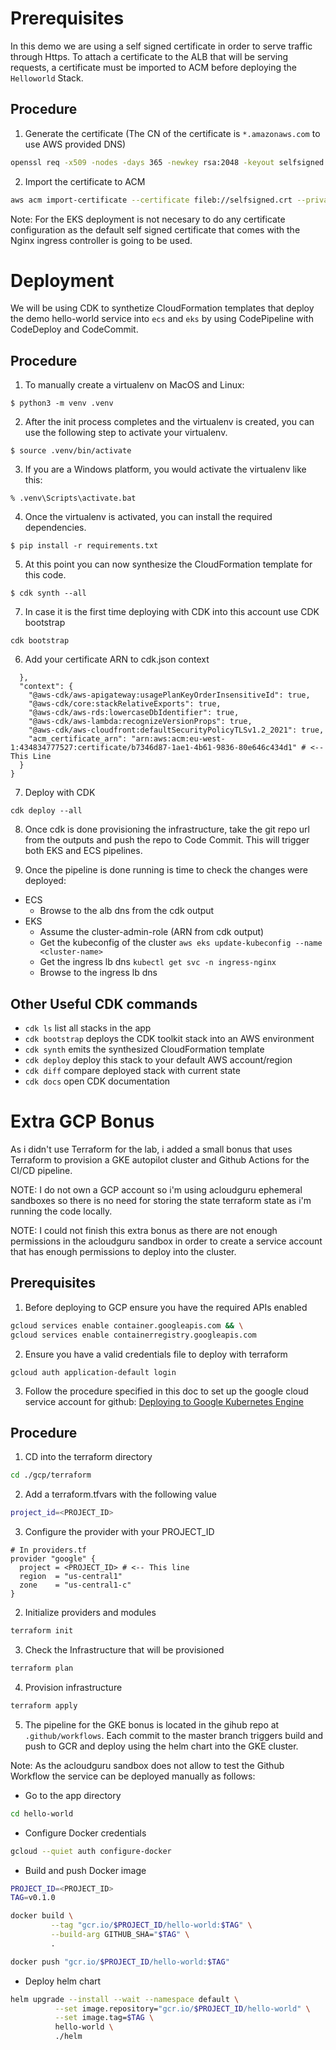 # Prerequisites

In this demo we are using a self signed certificate in order to serve traffic through Https.
To attach a certificate to the ALB that will be serving requests, a certificate must be imported to ACM before deploying the `Helloworld` Stack.

## Procedure


1. Generate the certificate (The CN of the certificate is `*.amazonaws.com` to use AWS provided DNS)

```bash
openssl req -x509 -nodes -days 365 -newkey rsa:2048 -keyout selfsigned.key -out selfsigned.crt -subj "/CN=*.amazonaws.com"
```

2. Import the certificate to ACM

```bash
aws acm import-certificate --certificate fileb://selfsigned.crt --private-key fileb://selfsigned.key --tags Key=Name,Value=self-signed-demo
```

Note: For the EKS deployment is not necesary to do any certificate configuration as the default self signed certificate that comes with the Nginx ingress controller is going to be used.

# Deployment

We will be using CDK to synthetize CloudFormation templates that deploy the demo hello-world service into `ecs` and `eks` by using CodePipeline with CodeDeploy and CodeCommit.

## Procedure

1. To manually create a virtualenv on MacOS and Linux:

```
$ python3 -m venv .venv
```

2. After the init process completes and the virtualenv is created, you can use the following
step to activate your virtualenv.

```
$ source .venv/bin/activate
```

3. If you are a Windows platform, you would activate the virtualenv like this:

```
% .venv\Scripts\activate.bat
```

4. Once the virtualenv is activated, you can install the required dependencies.

```
$ pip install -r requirements.txt
```

5. At this point you can now synthesize the CloudFormation template for this code.

```
$ cdk synth --all
```

7. In case it is the first time deploying with CDK into this account use CDK bootstrap
```
cdk bootstrap
```

6. Add your certificate ARN to cdk.json context
```
  },
  "context": {
    "@aws-cdk/aws-apigateway:usagePlanKeyOrderInsensitiveId": true,
    "@aws-cdk/core:stackRelativeExports": true,
    "@aws-cdk/aws-rds:lowercaseDbIdentifier": true,
    "@aws-cdk/aws-lambda:recognizeVersionProps": true,
    "@aws-cdk/aws-cloudfront:defaultSecurityPolicyTLSv1.2_2021": true,
    "acm_certificate_arn": "arn:aws:acm:eu-west-1:434834777527:certificate/b7346d87-1ae1-4b61-9836-80e646c434d1" # <-- This Line
  }
}
```

7. Deploy with CDK
```
cdk deploy --all
```

8. Once cdk is done provisioning the infrastructure, take the git repo url from the outputs and push the repo to Code Commit. This will trigger both EKS and ECS pipelines.

9. Once the pipeline is done running is time to check the changes were deployed:
  
- ECS
  - Browse to the alb dns from the cdk output
- EKS
  - Assume the cluster-admin-role (ARN from cdk output)
  - Get the kubeconfig of the cluster `aws eks update-kubeconfig --name <cluster-name>`
  - Get the ingress lb dns `kubectl get svc -n ingress-nginx`
  - Browse to the ingress lb dns

## Other Useful CDK commands

 * `cdk ls`          list all stacks in the app
 * `cdk bootstrap`   deploys the CDK toolkit stack into an AWS environment
 * `cdk synth`       emits the synthesized CloudFormation template
 * `cdk deploy`      deploy this stack to your default AWS account/region
 * `cdk diff`        compare deployed stack with current state
 * `cdk docs`        open CDK documentation

# Extra GCP Bonus

As i didn't use Terraform for the lab, i added a small bonus that uses Terraform to provision a GKE autopilot cluster and Github Actions for the CI/CD pipeline.

NOTE: I do not own a GCP account so i'm using acloudguru ephemeral sandboxes so there is no need for storing the state terraform state as i'm running the code locally.

NOTE: I could not finish this extra bonus as there are not enough permissions in the acloudguru sandbox in order to create a service account that has enough permissions to deploy into the cluster.

## Prerequisites

1. Before deploying to GCP ensure you have the required APIs enabled
```bash
gcloud services enable container.googleapis.com && \
gcloud services enable containerregistry.googleapis.com 
```

2. Ensure you have a valid credentials file to deploy with terraform
```
gcloud auth application-default login
```

3. Follow the procedure specified in this doc to set up the google cloud service account for github: [Deploying to Google Kubernetes Engine](https://docs.github.com/en/actions/deployment/deploying-to-your-cloud-provider/deploying-to-google-kubernetes-engine)

## Procedure

1. CD into the terraform directory

```bash
cd ./gcp/terraform
```

2. Add a terraform.tfvars with the following value

```bash
project_id=<PROJECT_ID>
```

3. Configure the provider with your PROJECT_ID

```hcl
# In providers.tf
provider "google" {
  project = <PROJECT_ID> # <-- This line
  region  = "us-central1"
  zone    = "us-central1-c"
}
```

2. Initialize providers and modules

```bash
terraform init
```

3. Check the Infrastructure that will be provisioned

```bash
terraform plan
```

4. Provision infrastructure

```bash
terraform apply
```

5. The pipeline for the GKE bonus is located in the gihub repo at `.github/workflows`. Each commit to the master branch triggers build and push to GCR and deploy using the helm chart into the GKE cluster.

Note: As the acloudguru sandbox does not allow to test the Github Workflow the service can be deployed manually as follows:

- Go to the app directory

```bash
cd hello-world
```

- Configure Docker credentials

```bash
gcloud --quiet auth configure-docker
```

- Build and push Docker image

```bash
PROJECT_ID=<PROJECT_ID>
TAG=v0.1.0

docker build \
         --tag "gcr.io/$PROJECT_ID/hello-world:$TAG" \
         --build-arg GITHUB_SHA="$TAG" \
         .

docker push "gcr.io/$PROJECT_ID/hello-world:$TAG"
```

- Deploy helm chart

```bash
helm upgrade --install --wait --namespace default \
          --set image.repository="gcr.io/$PROJECT_ID/hello-world" \
          --set image.tag=$TAG \
          hello-world \
          ./helm
```
